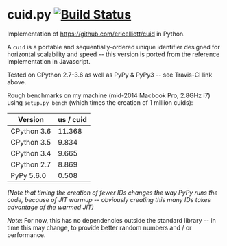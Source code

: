 # cuid.py [![Build Status](https://travis-ci.org/necaris/cuid.py.svg)](https://travis-ci.org/necaris/cuid.py)

Implementation of https://github.com/ericelliott/cuid in Python.

A `cuid` is a portable and sequentially-ordered unique identifier designed for
horizontal scalability and speed -- this version is ported from the reference
implementation in Javascript.

Tested on CPython 2.7-3.6 as well as PyPy & PyPy3 -- see Travis-CI link above.

Rough benchmarks on my machine (mid-2014 Macbook Pro, 2.8GHz i7) using `setup.py
bench` (which times the creation of 1 million cuids):

Version | us / cuid
--------|----------
CPython 3.6 | 11.368
CPython 3.5 | 9.834
CPython 3.4 | 9.665
CPython 2.7 | 8.869
PyPy 5.6.0 | 0.508

_(Note that timing the creation of fewer IDs changes the way PyPy runs the code, because of JIT warmup --
obviously creating this many IDs takes advantage of the warmed JIT)_

*Note*: For now, this has no dependencies outside the standard library -- in
time this may change, to provide better random numbers and / or performance.
